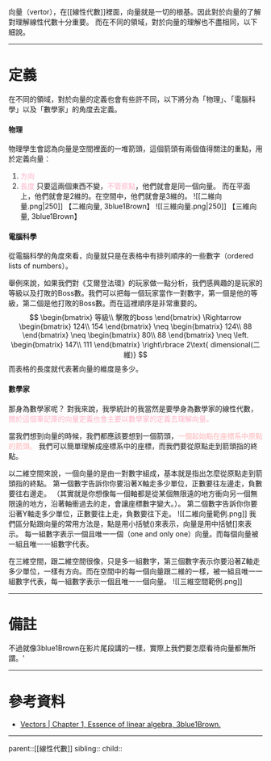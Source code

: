 向量（vertor），在[[線性代數]]裡面，向量就是一切的根基。因此對於向量的了解對理解線性代數十分重要。
而在不同的領域，對於向量的理解也不盡相同，以下細說。
- - -
# 定義
在不同的領域，對於向量的定義也會有些許不同，以下將分為「物理」、「電腦科學」以及「數學家」的角度去定義。
#### 物理
物理學生會認為向量是空間裡面的一堆箭頭，這個箭頭有兩個值得關注的重點，用於定義向量：
1. <font color=ffb3c6>方向</font>
2. <font color=ffb3c6>長度</font>
只要這兩個東西不變，<font color=ffb3c6>不管原點</font>，他們就會是同一個向量。
而在平面上，他們就會是2維的。在空間中，他們就會是3維的。
![[二維向量.png|250]]
【二維向量, 3blue1Brown】
![[三維向量.png|250]]
【三維向量, 3blue1Brown】
#### 電腦科學
從電腦科學的角度來看，向量就只是在表格中有排列順序的一些數字（ordered lists of numbers）。

舉例來說，如果我們對《艾爾登法環》的玩家做一點分析，我們感興趣的是玩家的等級以及打敗的Boss數。我們可以把每一個玩家當作一對數字，第一個是他的等級，第二個是他打敗的Boss數。而在這裡順序是非常重要的。
$$
\begin{bmatrix}
等級\\
擊敗的boss
\end{bmatrix}
\Rightarrow
\begin{bmatrix}
124\\
154
\end{bmatrix}
\neq
\begin{bmatrix}
124\\
88
\end{bmatrix}
\neq
\begin{bmatrix}
80\\
88
\end{bmatrix}
\neq
\left.
\begin{bmatrix}
147\\
111
\end{bmatrix}
\right\rbrace 2\text{ dimensional(二維)}
$$
而表格的長度就代表著向量的維度是多少。
#### 數學家
那身為數學家呢？
對我來說，我學統計的我當然是要學身為數學家的線性代數，<font color=ffb3c6>關於這個筆記庫的向量定義也會主要以數學家的定義去理解向量。</font>

當我們想到向量的時候，我們都應該要想到一個箭頭，<font color=ffb3b6>一個起始點在座標系中原點的箭頭。</font>
我們可以簡單理解成座標系中的座標，而我們要從原點走到箭頭指的終點。

以二維空間來說，一個向量的是由一對數字組成，基本就是指出怎麼從原點走到箭頭指的終點。
第一個數字告訴你你要沿著X軸走多少單位，正數要往左邊走，負數要往右邊走。
（其實就是你想像每一個軸都是從某個無限遠的地方衝向另一個無限遠的地方，沿著軸衝過去的走，會讓座標數字變大。）。
第二個數字告訴你你要沿著Y軸走多少單位，正數要往上走，負數要往下走。
![[二維向量範例.png]]
我們區分點跟向量的常用方法是，點是用小括號()來表示，向量是用中括號\[\]來表示。
每一組數字表示一個且唯一一個（one and only one）向量。而每個向量被一組且唯一一組數字代表。

在三維空間，跟二維空間很像，只是多一組數字，第三個數字表示你要沿著Z軸走多少單位，一樣有方向。而在空間中的每一個向量跟二維的一樣，被一組且唯一一組數字代表，每一組數字表示一個且唯一一個向量。
![[三維空間範例.png]]
- - -
# 備註
不過就像3blue1Brown在影片尾段講的一樣，實際上我們要怎麼看待向量都無所謂。'
- - -
# 參考資料
- [Vectors | Chapter 1, Essence of linear algebra, 3blue1Brown.](https://www.youtube.com/watch?v=fNk_zzaMoSs&list=PLZHQObOWTQDPD3MizzM2xVFitgF8hE_ab&index=1)
- - -
parent::[[線性代數]]
sibling::
child::